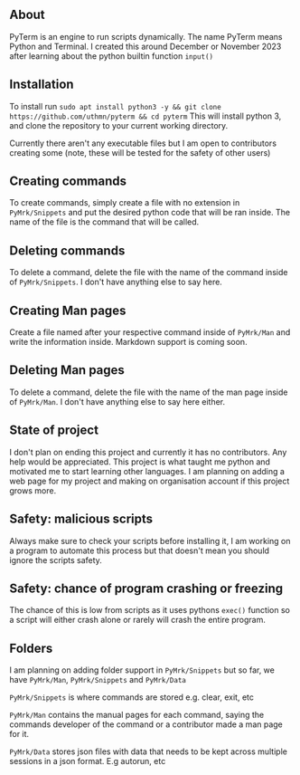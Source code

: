## About
PyTerm is an engine to run scripts dynamically. The name PyTerm means Python and Terminal.
I created this around December or November 2023 after learning about the python builtin function `input()`

## Installation
To install run `sudo apt install python3 -y && git clone https://github.com/uthmn/pyterm && cd pyterm` This will install python 3, and clone the repository to your current working directory.

Currently there aren't any executable files but I am open to contributors creating some (note, these will be tested for the safety of other users)

## Creating commands
To create commands, simply create a file with no extension in `PyMrk/Snippets` and put the desired python code that will be ran inside. The name of the file is the command that will be called.

## Deleting commands
To delete a command, delete the file with the name of the command inside of `PyMrk/Snippets`.
I don't have anything else to say here.

## Creating Man pages
Create a file named after your respective command inside of `PyMrk/Man` and write the information inside. Markdown support is coming soon.

## Deleting Man pages
To delete a command, delete the file with the name of the man page inside of `PyMrk/Man`.
I don't have anything else to say here either.

## State of project
I don't plan on ending this project and currently it has no contributors. Any help would be appreciated. This project is what taught me python and motivated me to start learning other languages. I am planning on adding a web page for my project and making on organisation account if this project grows more.

## Safety: malicious scripts
Always make sure to check your scripts before installing it, I am working on a program to automate this process but that doesn't mean you should ignore the scripts safety.

## Safety: chance of program crashing or freezing
The chance of this is low from scripts as it uses pythons `exec()` function so a script will either crash alone or rarely will crash the entire program.

## Folders
I am planning on adding folder support in `PyMrk/Snippets` but so far, we have `PyMrk/Man`, `PyMrk/Snippets` and `PyMrk/Data`

`PyMrk/Snippets` is where commands are stored e.g. clear, exit, etc

`PyMrk/Man` contains the manual pages for each command, saying the commands developer of the command or a contributor made a man page for it.

`PyMrk/Data` stores json files with data that needs to be kept across multiple sessions in a json format. E.g autorun, etc
